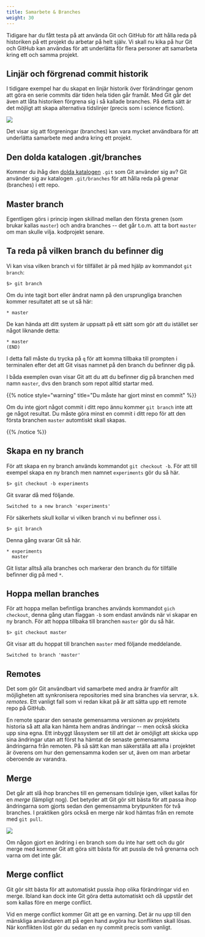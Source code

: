 ```yaml
---
title: Samarbete & Branches
weight: 30
---
```


Tidigare har du fått testa på att använda Git och GitHub för att hålla reda
på historiken på ett projekt du arbetar på helt själv. Vi skall nu kika på hur
Git och GitHub kan användas för att underlätta för flera personer att samarbeta
kring ett och samma projekt. 

## Linjär och förgrenad commit historik

I tidigare exempel har du skapat en linjär historik över förändringar genom att
göra en serie commits där tiden hela tiden går framåt. Med Git går det även att
låta historiken förgrena sig i så kallade branches. På detta sätt är det möjligt
att skapa alternativa tidslinjer (precis som i science fiction). 

![](/images/git/linear-and-branched-commit-history.png)

Det visar sig att förgreningar (branches) kan vara mycket användbara för att
underlätta samarbete med andra kring ett projekt. 

## Den dolda katalogen .git/branches

Kommer du ihåg den [dolda katalogen](../init/#git-har-lagt-till-en-dold-katalog)
`.git` som Git använder sig av? Git använder sig av katalogen
`.git/branches` för att hålla reda på grenar (branches) i ett repo.

## Master branch

Egentligen görs i princip ingen skillnad mellan den
första grenen (som brukar kallas `master`) och andra branches -- det går
t.o.m. att ta bort `master` om man skulle vilja.
kodprojekt senare. 

## Ta reda på vilken branch du befinner dig

Vi kan visa vilken branch vi för tillfället är på med hjälp av kommandot  `git
branch`:

``` shell
$> git branch
```

Om du inte tagit bort eller ändrat namn på den ursprungliga branchen kommer
resultatet att se ut så här: 

``` shell
* master
```

De kan hända att ditt system är uppsatt på ett sätt som gör att du istället ser
något liknande detta:

``` shell
* master
(END)
```

I detta fall måste du trycka på `q` för att komma tillbaka till prompten i terminalen efter
det att Git visas namnet på den branch du befinner dig på. 

I båda exemplen ovan visar Git att du att du befinner dig på branchen med namn
`master`, dvs den branch som repot alltid startar med.

{{% notice style="warning" title="Du måste har gjort minst en commit" %}}

Om du inte gjort något commit i ditt repo ännu kommer `git branch` inte att ge något
resultat. Du måste göra minst en commit i ditt repo för att den första branchen
`master` automtiskt skall skapas. 

{{% /notice %}}


## Skapa en ny branch

För att skapa en ny branch används kommandot `git checkout -b`. För att till
exempel skapa en ny branch men namnet `experiments` gör du så här. 

``` shell
$> git checkout -b experiments
```

Git svarar då med följande. 

``` shell
Switched to a new branch 'experiments'
```

För säkerhets skull kollar vi vilken branch vi nu befinner oss i. 

``` shell
$> git branch
```

Denna gång svarar Git så här. 

``` shell
* experiments
  master
```

Git listar alltså alla branches och markerar den branch du för tillfälle
befinner dig på med  `*`.

## Hoppa mellan branches 

För att hoppa mellan befintliga branches används kommandot `gich checkout`,
denna gång utan flaggan `-b` som endast används när vi skapar en ny branch. För
att hoppa tillbaka till branchen `master` gör du så här. 

``` shell
$> git checkout master
```

Git visar att du hoppat till branchen `master` med följande meddelande. 

``` shell
Switched to branch 'master'
```

## Remotes

Det som gör Git användbart vid samarbete med andra är framför allt möjligheten
att synkronisera repositories med sina branches via servrar, s.k. _remotes_. Ett
vanligt fall som vi redan kikat på är att sätta upp ett remote repo på GitHub.

En remote sparar den senaste gemensamma versionen av
projektets historia så att alla kan hämta hem andras ändringar -- men
också skicka upp sina egna. Ett inbyggt låssystem ser till att det är
omöjligt att skicka upp sina ändringar utan att först ha hämtat de
senaste gemensamma ändringarna från remoten. På så sätt kan man
säkerställa att alla i projektet är överens om hur den gemensamma koden
ser ut, även om man arbetar oberoende av varandra.

## Merge

Det går att slå ihop branches till en gemensam tidslinje igen, vilket kallas för
en _merge_ (lämpligt nog). Det betyder att Git gör sitt bästa för att passa ihop
ändringarna som gjorts sedan den gemensamma brytpunkten för två branches. I
praktiken görs också en merge när kod hämtas från en remote med `git pull`.

![](/images/git/branch-and-merge.png?width=333px)

Om någon gjort en ändring i en branch som du inte har sett och du gör merge med
kommer Git att göra sitt bästa för att pussla de två grenarna och varna om det
inte går.

## Merge conflict

Git gör sitt bästa för att automatiskt pussla ihop olika förändringar vid en
merge. Ibland kan dock inte Git göra detta automatiskt och då uppstår det som
kallas före en merge conflict.

Vid en merge conflict kommer Git att ge en varning. Det är nu upp till den
mänskliga användaren att på egen hand avgöra hur konflikten skall lösas. När
konflikten löst gör du sedan en ny commit precis som vanligt. 
